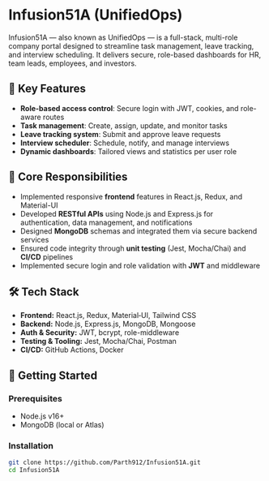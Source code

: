 # Infusion51A (UnifiedOps)

Infusion51A — also known as UnifiedOps — is a full-stack, multi-role company portal designed to streamline task management, leave tracking, and interview scheduling. It delivers secure, role-based dashboards for HR, team leads, employees, and investors.

## 🚀 Key Features

- **Role-based access control**: Secure login with JWT, cookies, and role-aware routes
- **Task management**: Create, assign, update, and monitor tasks
- **Leave tracking system**: Submit and approve leave requests
- **Interview scheduler**: Schedule, notify, and manage interviews
- **Dynamic dashboards**: Tailored views and statistics per user role

## 🧩 Core Responsibilities

- Implemented responsive **frontend** features in React.js, Redux, and Material-UI
- Developed **RESTful APIs** using Node.js and Express.js for authentication, data management, and notifications
- Designed **MongoDB** schemas and integrated them via secure backend services
- Ensured code integrity through **unit testing** (Jest, Mocha/Chai) and **CI/CD** pipelines
- Implemented secure login and role validation with **JWT** and middleware

## 🛠️ Tech Stack

- **Frontend:** React.js, Redux, Material‑UI, Tailwind CSS  
- **Backend:** Node.js, Express.js, MongoDB, Mongoose  
- **Auth & Security:** JWT, bcrypt, role-middleware  
- **Testing & Tooling:** Jest, Mocha/Chai, Postman  
- **CI/CD:** GitHub Actions, Docker

## 🎯 Getting Started

### Prerequisites
- Node.js v16+
- MongoDB (local or Atlas)

### Installation
```bash
git clone https://github.com/Parth912/Infusion51A.git
cd Infusion51A
